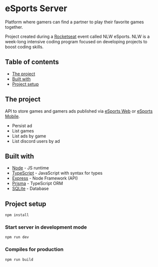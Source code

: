 # eSports Server

Platform where gamers can find a partner to play their favorite games together.

Project created during a [Rocketseat](https://www.rocketseat.com.br/) event called NLW eSports. NLW is a week-long intensive coding program focused on developing projects to boost coding skills.

## Table of contents

- [The project](#the-project)
- [Built with](#built-with)
- [Project setup](#project-setup)

## The project

API to store games and gamers ads published via [eSports Web](https://github.com/leandrodalmolin/esports-web) or [eSports Mobile](https://github.com/leandrodalmolin/esports-mobile).

- Persist ad
- List games
- List ads by game
- List discord users by ad

## Built with

- [Node](https://nodejs.org/) - JS runtime
- [TypeScript](https://www.typescriptlang.org/) - JavaScript with syntax for types
- [Express](https://expressjs.com/) - Node Framework (API)
- [Prisma](https://www.prisma.io/) - TypeScript ORM
- [SQLite](https://www.sqlite.org/) - Database

## Project setup
```
npm install
```

### Start server in development mode
```
npm run dev
```

### Compiles for production
```
npm run build
```